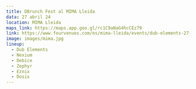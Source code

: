 ```yaml
---
title: DBrunch Fest al MIMA Lleida
data: 27 abril 24
location: MIMA Lleida
maps_link: https://maps.app.goo.gl/rc1C9aNaG4hcCEz79
link: https://www.fourvenues.com/es/mima-lleida/events/dub-elements-27-04-2024-HYGK
image: images/mima.jpg
lineup:
  - Dub Elements
  - Nexium
  - Debice
  - Zephyr
  - Eznix
  - Dosix
---
```

